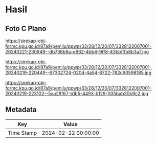 # Hasil

## Foto C Plano

https://sirekap-obj-formc.kpu.go.id/87a9/pemilu/ppwp/33/28/12/20/07/3328122007001-20240221-230949--db736b8a-e662-4bb4-9ff8-43bbf3b8b3a7.jpg

https://sirekap-obj-formc.kpu.go.id/87a9/pemilu/ppwp/33/28/12/20/07/3328122007001-20240219-220449--67302724-020d-4a54-8722-782c90598185.jpg

https://sirekap-obj-formc.kpu.go.id/87a9/pemilu/ppwp/33/28/12/20/07/3328122007001-20240219-223102--5aa28f67-b1b5-4493-b129-005bab30b9c2.jpg


## Metadata

| Key        | Value               |
| ---------- | ------------------- |
| Time Stamp | 2024-02-22 00:00:00 |



